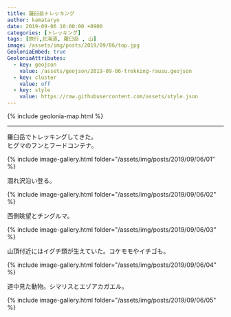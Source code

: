 ```yaml
---
title: 羅臼岳トレッキング
author: kamataryo
date: 2019-09-06 10:00:00 +0900
categories: [トレッキング]
tags: [旅行,北海道, 羅臼岳 , 山]
image: /assets/img/posts/2019/09/06/top.jpg
GeoloniaEmbed: true
GeoloniaAttributes:
  - key: geojson
    value: /assets/geojson/2019-09-06-trekking-rausu.geojson
  - key: cluster
    value: off
  - key: style
    value: https://raw.githubusercontent.com/assets/style.json
---
```


{% include geolonia-map.html %}

---

羅臼岳でトレッキングしてきた。  
ヒグマのフンとフードコンテナ。

{% include image-gallery.html folder="/assets/img/posts/2019/09/06/01" %}

涸れ沢沿い登る。

{% include image-gallery.html folder="/assets/img/posts/2019/09/06/02" %}

西側眺望とチングルマ。

{% include image-gallery.html folder="/assets/img/posts/2019/09/06/03" %}

山頂付近にはイグチ類が生えていた。コケモモやイチゴも。

{% include image-gallery.html folder="/assets/img/posts/2019/09/06/04" %}

道中見た動物。シマリスとエゾアカガエル。

{% include image-gallery.html folder="/assets/img/posts/2019/09/06/05" %}
